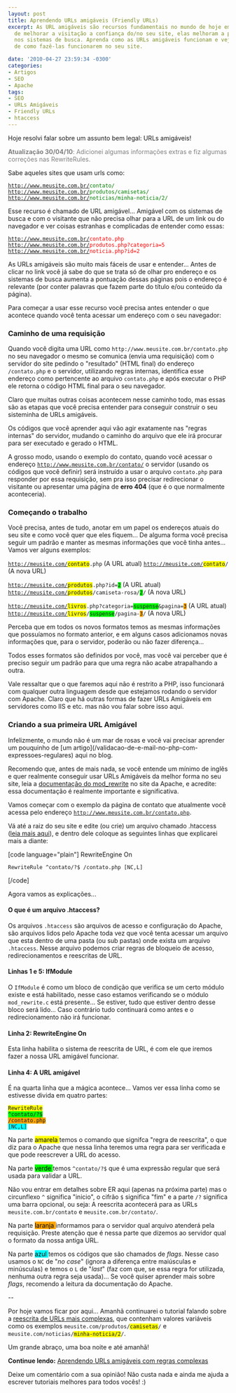 ```yaml
---
layout: post
title: Aprendendo URLs amigáveis (Friendly URLs)
excerpt: As URL amigáveis são recursos fundamentais no mundo de hoje em dia... Além
  de melhorar a visitação a confiança do/no seu site, elas melhoram a pontuação dele
  nos sistemas de busca. Aprenda como as URLs amigáveis funcionam e veja exemplos
  de como fazê-las funcionarem no seu site.

date: '2010-04-27 23:59:34 -0300'
categories:
- Artigos
- SEO
- Apache
tags:
- SEO
- URLs Amigáveis
- Friendly URLs
- htaccess
---
```

Hoje resolvi falar sobre um assunto bem legal: URLs amigáveis!

<p style="color: gray;"><strong>Atualização 30/04/10</strong>: Adicionei algumas informações extras e fiz algumas correções nas RewriteRules.

Sabe aqueles sites que usam urls como:

<code>http://www.meusite.com.br/<span style="color: green;">contato/</span></code>
<code>http://www.meusite.com.br/<span style="color: green;">produtos/camisetas/</span></code>
<code>http://www.meusite.com.br/<span style="color: green;">noticias/minha-noticia/2/</span></code>

Esse recurso é chamado de URL amigável... Amigável com os sistemas de busca e com o visitante que não precisa olhar para a URL de um link ou do navegador e ver coisas estranhas e complicadas de entender como essas:

<code>http://www.meusite.com.br/<span style="color: red;">contato.php</span></code>
<code>http://www.meusite.com.br/<span style="color: red;">produtos.php?categoria=5</span></code>
<code>http://www.meusite.com.br/<span style="color: red;">noticia.php?id=2</span></code>

As URLs amigáveis são muito mais fáceis de usar e entender... Antes de clicar no link você já sabe do que se trata só de olhar pro endereço e os sistemas de busca aumenta a pontuação dessas páginas pois o endereço é relevante (por conter palavras que fazem parte do título e/ou conteúdo da página).

Para começar a usar esse recurso você precisa antes entender o que acontece quando você tenta acessar um endereço com o seu navegador:

<h3>Caminho de uma requisição</h3>
Quando você digita uma URL como <code>http://www.meusite.com.br/contato.php</code> no seu navegador o mesmo se comunica (envia uma requisição) com o servidor do site pedindo o "resultado" (HTML final) do endereço <code>/contato.php</code> e o servidor, utilizando regras internas, identifica esse endereço como pertencente ao arquivo <code>contato.php</code> e após executar o PHP ele retorna o código HTML final para o seu navegador.

Claro que muitas outras coisas acontecem nesse caminho todo, mas essas são as etapas que você precisa entender para conseguir construir o seu sisteminha de URLs amigáveis.

Os códigos que você aprender aqui vão agir exatamente nas "regras internas" do servidor, mudando o caminho do arquivo que ele irá procurar para ser executado e gerado o HTML.

A grosso modo, usando o exemplo do contato, quando você acessar o endereço <code>http://www.meusite.com.br/contato/</code> o servidor (usando os códigos que você definir) será instruído a usar o arquivo <code>contato.php</code> para responder por essa requisição, sem pra isso precisar redirecionar o visitante ou apresentar uma página de <strong>erro 404</strong> (que é o que normalmente aconteceria).

<h3>Começando o trabalho</h3>
Você precisa, antes de tudo, anotar em um papel os endereços atuais do seu site e como você quer que eles fiquem... De alguma forma você precisa seguir um padrão e manter as mesmas informações que você tinha antes... Vamos ver alguns exemplos:

<code>http://meusite.com/<span style="background: yellow;">contato</span>.php</code> (A URL atual)
<code>http://meusite.com/<span style="background: yellow;">contato</span>/</code> (A nova URL)

<code>http://meusite.com/<span style="background: yellow;">produtos</span>.php?id=<span style="background: lime;">2</span></code> (A URL atual)
<code>http://meusite.com/<span style="background: yellow;">produtos</span>/camiseta-rosa/<span style="background: lime;">2</span>/</code> (A nova URL)

<code>http://meusite.com/<span style="background: yellow;">livros</span>.php?categoria=<span style="background: lime;">suspense</span>&pagina=<span style="background: orange;">3</span></code> (A URL atual)
<code>http://meusite.com/<span style="background: yellow;">livros</span>/<span style="background: lime;">suspense</span>/pagina-<span style="background: orange;">3</span>/</code> (A nova URL)

Perceba que em todos os novos formatos temos as mesmas informações que possuíamos no formato anterior, e em alguns casos adicionamos novas informações que, para o servidor, poderão ou não fazer diferença...

Todos esses formatos são definidos por você, mas você vai perceber que é preciso seguir um padrão para que uma regra não acabe atrapalhando a outra.

Vale ressaltar que o que faremos aqui não é restrito a PHP, isso funcionará com qualquer outra linguagem desde que estejamos rodando o servidor com Apache. Claro que há outras formas de fazer URLs Amigáveis em servidores como IIS e etc. mas não vou falar sobre isso aqui.

<h3>Criando a sua primeira URL Amigável</h3>
Infelizmente, o mundo não é um mar de rosas e você vai precisar aprender um pouquinho de [um artigo](/validacao-de-e-mail-no-php-com-expressoes-regulares) aqui no blog.

Recomendo que, antes de mais nada, se você entende um mínimo de inglês e quer realmente conseguir usar URLs Amigáveis da melhor forma no seu site, leia a [documentação do mod_rewrite](http://httpd.apache.org/docs/2.2/mod/mod_rewrite.html) no site da Apache, e acredite: essa documentação é realmente importante e significativa.

Vamos começar com o exemplo da página de contato que atualmente você acessa pelo endereço <code>http://www.meusite.com.br/contato.php</code>.

Vá até a raiz do seu site e edite (ou crie) um arquivo chamado .htaccess ([leia mais aqui](http://en.wikipedia.org/wiki/Htaccess)), e dentro dele coloque as seguintes linhas que explicarei mais a diante:


[code language="plain"]
<IfModule mod_rewrite.c>
	RewriteEngine On

	RewriteRule ^contato/?$ /contato.php [NC,L]
</IfModule>
[/code]

Agora vamos as explicações...

<h4>O que é um arquivo .htaccess?</h4>
Os arquivos <code>.htaccess</code> são arquivos de acesso e configuração do Apache, são arquivos lidos pelo Apache toda vez que você tenta acessar um arquivo que esta dentro de uma pasta (ou sub pastas) onde exista um arquivo <code>.htaccess</code>. Nesse arquivo podemos criar regras de bloqueio de acesso, redirecionamentos e reescritas de URL.

<h4>Linhas 1 e 5: IfModule</h4>
O <code>IfModule</code> é como um bloco de condição que verifica se um certo módulo existe e está habilitado, nesse caso estamos verificando se o módulo <code>mod_rewrite.c</code> está presente... Se estiver, tudo que estiver dentro desse bloco será lido... Caso contrário tudo continuará como antes e o redirecionamento não irá funcionar.

<h4>Linha 2: RewriteEngine On</h4>
Esta linha habilita o sistema de reescrita de URL, é com ele que iremos fazer a nossa URL amigável funcionar.

<h4>Linha 4: A URL amigável</h4>
É na quarta linha que a mágica acontece... Vamos ver essa linha como se estivesse divida em quatro partes:

<code><span style="background: yellow;">RewriteRule</span> <span style="background: lime;">^contato/?$</span> <span style="background: orange;">/contato.php</span> <span style="background: cyan;">[NC,L]</span></code>

Na parte <span style="background: yellow; color: black;"> amarela </span> temos o comando que signifca "regra de reescrita", o que diz para o Apache que nessa linha teremos uma regra para ser verificada e que pode reescrever a URL do acesso.

Na parte <span style="background: lime; color: black;"> verde </span> temos <code>^contato/?$</code> que é uma expressão regular que será usada para validar a URL.

Não vou entrar em detalhes sobre ER aqui (apenas na próxima parte) mas o circunflexo <code>^</code> significa "inicio", o cifrão <code>$</code> significa "fim" e a parte <code>/?</code> significa uma barra opcional, ou seja: A reescrita acontecerá para as URLs <code>meusite.com.br/contato</code> e <code>meusite.com.br/contato/</code>.

Na parte <span style="background: orange; color: black;"> laranja </span> informamos para o servidor qual arquivo atenderá pela requisição. Preste atenção que é nessa parte que dizemos ao servidor qual o formato da nossa antiga URL.

Na parte <span style="background: cyan; color: black;"> azul </span> temos os códigos que são chamados de <em>flags</em>. Nesse caso usamos o <code>NC</code> de "<em>no case</em>"  (ignora a diferença entre maiúsculas e minúsculas) e temos o <code>L</code> de "<em>last</em>" (faz com que, se essa regra for utilizada, nenhuma outra regra seja usada)... Se você quiser aprender mais sobre <em>flags</em>, recomendo a leitura da documentação do Apache.

--

Por hoje vamos ficar por aqui... Amanhã continuarei o tutorial falando sobre a [reescrita de URLs mais complexas](/aprendendo-urls-amigaveis-com-regras-complexas), que contenham valores variáveis como os exemplos <code>meusite.com/produtos/<span style="background: yellow;">camisetas</span>/</code> e <code>meusite.com/noticias/<span style="background: yellow;">minha-noticia/2</span>/</code>.

Um grande abraço, uma boa noite e até amanhã!

<strong>Continue lendo:</strong> [Aprendendo URLs amigáveis com regras complexas](/aprendendo-urls-amigaveis-com-regras-complexas)

Deixe um comentário com a sua opinião! Não custa nada e ainda me ajuda a escrever tutoriais melhores para todos vocês! :)

